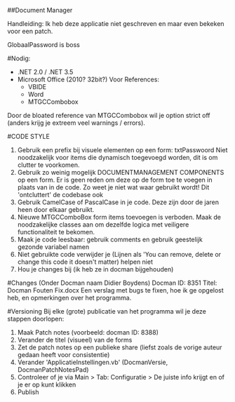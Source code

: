 ﻿##Document Manager

Handleiding:
Ik heb deze applicatie niet geschreven en maar even bekeken voor een patch.

GlobaalPassword is boss

#Nodig: 
* .NET 2.0 / .NET 3.5
* Microsoft Office (2010? 32bit?)
	Voor References:
	- VBIDE
	- Word
	- MTGCCombobox

Door de bloated reference van MTGCCombobox wil je option strict off (anders krijg je extreem veel warnings / errors).

#CODE STYLE

1. Gebruik een prefix bij visuele elementen op een form: txtPasswoord
   Niet noodzakelijk voor items die dynamisch toegevoegd worden, dit is om clutter te voorkomen.
2. Gebruik zo weinig mogelijk DOCUMENTMANAGEMENT COMPONENTS op een form.
   Er is geen reden om deze op de form toe te voegen in plaats van in de code. 
   Zo weet je niet wat waar gebruikt wordt!
   Dit 'ontcluttert' de codebase ook
3. Gebruik CamelCase of PascalCase in je code.
   Deze zijn door de jaren heen door elkaar gebruikt.
4. Nieuwe MTGCComboBox form items toevoegen is verboden. Maak de noodzakelijke classes aan om dezelfde logica
   met veiligere functionaliteit te bekomen.
5. Maak je code leesbaar: gebruik comments en gebruik geestelijk gezonde variabel namen
6. Niet gebruikte code verwijder je
	(Lijnen als 'You can remove, delete or change this code it doesn't matter) helpen niet
7. Hou je changes bij (ik heb ze in docman bijgehouden)


#Changes
(Onder Docman naam Didier Boydens)
Docman ID: 8351
Titel: Docman Fouten Fix.docx 
Een verslag met bugs te fixen, hoe ik ge opgelost heb, en opmerkingen over het programma.

#Versioning
Bij elke (grote) publicatie van het programma wil je deze stappen doorlopen:
1. Maak Patch notes (voorbeeld: docman ID: 8388)
2. Verander de titel (visueel) van de forms
3. Zet de patch notes op een publieke share (liefst zoals de vorige auteur gedaan heeft voor consistentie)
4. Verander 'ApplicatieInstellingen.vb' (DocmanVersie, DocmanPatchNotesPad)
5. Controleer of je via Main > Tab: Configuratie > De juiste info krijgt en of je er op kunt klikken
6. Publish
